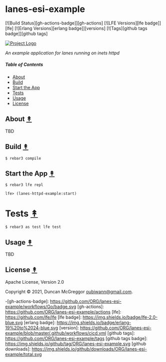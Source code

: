 # lanes-esi-example

[![Build Status][gh-actions-badge]][gh-actions]
[![LFE Versions][lfe badge]][lfe]
[![Erlang Versions][erlang badge]][versions]
[![Tags][github tags badge]][github tags]

[![Project Logo][logo]][logo-large]

*An example application for lanes running on inets httpd*

##### Table of Contents

* [About](#about-)
* [Build](#build-)
* [Start the App](#start-the-app-)
* [Tests](#tests-)
* [Usage](#usage-)
* [License](#license-)

## About [&#x219F;](#table-of-contents)

TBD

## Build [&#x219F;](#table-of-contents)

```shell
$ rebar3 compile
```

## Start the App [&#x219F;](#table-of-contents)

```shell
$ rebar3 lfe repl
```

``` cl
lfe> (lanes-httpd-example:start)
```

# Tests [&#x219F;](#table-of-contents)

```shell
$ rebar3 as test lfe test
```

## Usage [&#x219F;](#table-of-contents)

TBD

## License [&#x219F;](#table-of-contents)

Apache License, Version 2.0

Copyright © 2021, Duncan McGreggor <oubiwann@gmail.com>.

<!-- Named page links below: /-->

[logo]: https://avatars1.githubusercontent.com/u/3434967?s=250
[logo-large]: https://avatars1.githubusercontent.com/u/3434967
[github]: https://github.com/ORG/lanes-esi-example
[gitlab]: https://gitlab.com/ORG/lanes-esi-example
-[gh-actions-badge]: https://github.com/ORG/lanes-esi-example/workflows/Go/badge.svg
[gh-actions]: https://github.com/ORG/lanes-esi-example/actions
[lfe]: https://github.com/lfe/lfe
[lfe badge]: https://img.shields.io/badge/lfe-2.0-blue.svg
[erlang badge]: https://img.shields.io/badge/erlang-19%20to%2024-blue.svg
[version]: https://github.com/ORG/lanes-esi-example/blob/master/.github/workflows/cicd.yml
[github tags]: https://github.com/ORG/lanes-esi-example/tags
[github tags badge]: https://img.shields.io/github/tag/ORG/lanes-esi-example.svg
[github downloads]: https://img.shields.io/github/downloads/ORG/lanes-esi-example/total.svg
